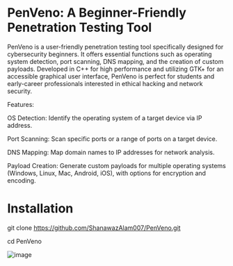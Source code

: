 # PenVeno: A Beginner-Friendly Penetration Testing Tool

PenVeno is a user-friendly penetration testing tool specifically designed for cybersecurity beginners. It offers essential functions such as operating system detection, port scanning, DNS mapping, and the creation of custom payloads. Developed in C++ for high performance and utilizing GTK+ for an accessible graphical user interface, PenVeno is perfect for students and early-career professionals interested in ethical hacking and network security.

Features:

OS Detection: Identify the operating system of a target device via IP address.

Port Scanning: Scan specific ports or a range of ports on a target device.

DNS Mapping: Map domain names to IP addresses for network analysis.

Payload Creation: Generate custom payloads for multiple operating systems (Windows, Linux, Mac, Android, iOS), with options for encryption and encoding.


# Installation

git clone https://github.com/ShanawazAlam007/PenVeno.git

cd PenVeno

![image](https://github.com/user-attachments/assets/be685d4b-0674-4d7a-bf03-01c049527a4e)

